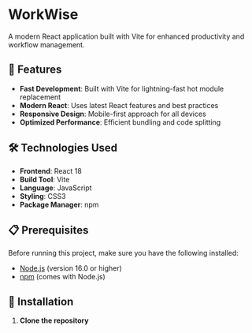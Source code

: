 # WorkWise

A modern React application built with Vite for enhanced productivity and workflow management.

## 🚀 Features

- **Fast Development**: Built with Vite for lightning-fast hot module replacement
- **Modern React**: Uses latest React features and best practices
- **Responsive Design**: Mobile-first approach for all devices
- **Optimized Performance**: Efficient bundling and code splitting

## 🛠️ Technologies Used

- **Frontend**: React 18
- **Build Tool**: Vite
- **Language**: JavaScript
- **Styling**: CSS3
- **Package Manager**: npm

## 📋 Prerequisites

Before running this project, make sure you have the following installed:

- [Node.js](https://nodejs.org/) (version 16.0 or higher)
- [npm](https://www.npmjs.com/) (comes with Node.js)

## 🔧 Installation

1. **Clone the repository**
